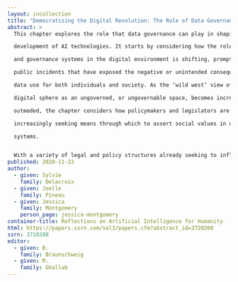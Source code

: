 ```yaml
---
layout: incollection
title: "Democratising the Digital Revolution: The Role of Data Governance"
abstract: >
  This chapter explores the role that data governance can play in shaping the

  development of AI technologies. It starts by considering how the role of law

  and governance systems in the digital environment is shifting, prompted by

  public incidents that have exposed the negative or unintended consequences of

  data use for both individuals and society. As the ‘wild west’ view of the

  digital sphere as an ungoverned, or ungovernable space, becomes increasingly

  outmoded, the chapter considers how policymakers and legislators are

  increasingly seeking means through which to assert social values in digital

  systems.


  With a variety of legal and policy structures already seeking to influence patterns of data use and technology development, this chapter then briefly reviews recent legislative and policy activities, noting that – despite recent efforts – gaps in the policy landscape remain. Finding that new forms of bottom-up data sharing arrangement are needed to enhance democratic governance of data use, the chapter concludes by exploring the role of data trusts as a vehicle for leveraging the power associated with data aggregation.
published: 2020-11-23
author:
  - given: Sylvie
    family: Delacroix
  - given: Joelle
    family: Pineau
  - given: Jessica
    family: Montgomery
    person_page: jessica-montgomery
container-title: Reflections on Artificial Intelligence for Humanity
html: https://papers.ssrn.com/sol3/papers.cfm?abstract_id=3720208
ssrn: 3720208
editor:
  - given: B.
    family: Braunschweig
  - given: M.
    family: Ghallab
---
```

